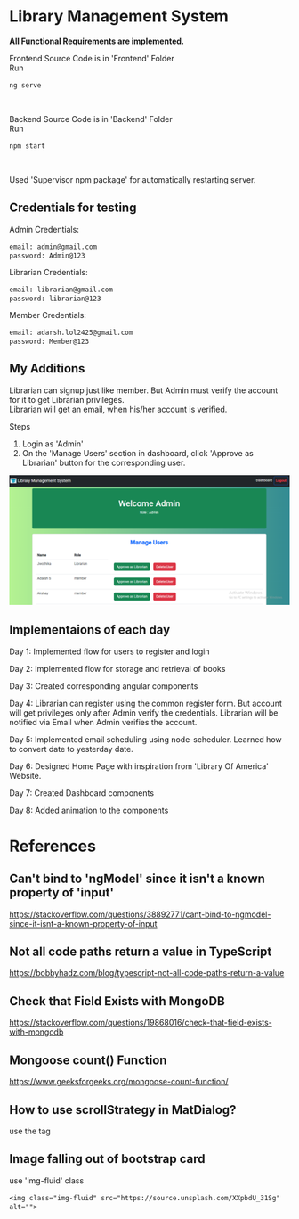 # Library Management System

<strong>All Functional Requirements are implemented.</strong>

Frontend Source Code is in 'Frontend' Folder<br>
Run 
```
ng serve
```
<br>

Backend Source Code is in 'Backend' Folder<br>
Run
 ```
npm start
 ```
<br>

Used 'Supervisor npm package' for automatically restarting server. <br>
## Credentials for testing
Admin Credentials:

```
email: admin@gmail.com
password: Admin@123
```

Librarian Credentials:

```
email: librarian@gmail.com
password: librarian@123
```

Member Credentials:

```
email: adarsh.lol2425@gmail.com
password: Member@123
```

## My Additions
Librarian can signup just like member. But Admin must verify the account for it to get Librarian privileges. <br>
Librarian will get an email, when his/her account is verified.<br>

Steps<br>

1. Login as 'Admin'<br>
2. On the 'Manage Users' section in dashboard, click 'Approve as Librarian' button for the corresponding user.<br>

![Admin page](https://github.com/adarsh-2425/Library-Management-System/blob/f4809f6d54d47bfcb4b3741703689bd4e7ed6f05/Frontend/src/assets/images/admin.PNG)

## Implementaions of each day
Day 1:
Implemented flow for users to register and login

Day 2:
Implemented flow for storage and retrieval of books

Day 3:
Created corresponding angular components

Day 4:
Librarian can register using the common register form. But account will get privileges only after Admin verify the credentials. Librarian will be notified via Email when Admin verifies the account.

Day 5:
Implemented email scheduling using node-scheduler.
Learned how to convert date to yesterday date.

Day 6:
Designed Home Page with inspiration from 'Library Of America' Website.

Day 7:
Created Dashboard components

Day 8:
Added animation to the components

# References

## Can't bind to 'ngModel' since it isn't a known property of 'input'

https://stackoverflow.com/questions/38892771/cant-bind-to-ngmodel-since-it-isnt-a-known-property-of-input

## Not all code paths return a value in TypeScript

https://bobbyhadz.com/blog/typescript-not-all-code-paths-return-a-value

## Check that Field Exists with MongoDB
https://stackoverflow.com/questions/19868016/check-that-field-exists-with-mongodb

## Mongoose count() Function
https://www.geeksforgeeks.org/mongoose-count-function/

## How to use scrollStrategy in MatDialog?

use the <mat-dialog-content> tag

## Image falling out of bootstrap card
use 'img-fluid' class
```
<img class="img-fluid" src="https://source.unsplash.com/XXpbdU_31Sg" alt="">
```